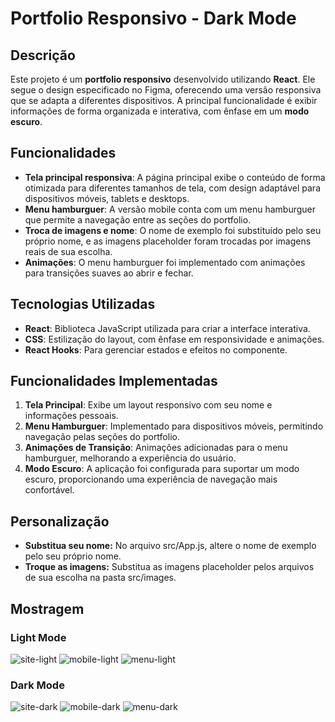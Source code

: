 # Portfolio Responsivo - Dark Mode

## Descrição

Este projeto é um **portfolio responsivo** desenvolvido utilizando **React**. Ele segue o design especificado no Figma, oferecendo uma versão responsiva que se adapta a diferentes dispositivos. A principal funcionalidade é exibir informações de forma organizada e interativa, com ênfase em um **modo escuro**.

## Funcionalidades

- **Tela principal responsiva**: A página principal exibe o conteúdo de forma otimizada para diferentes tamanhos de tela, com design adaptável para dispositivos móveis, tablets e desktops.
- **Menu hamburguer**: A versão mobile conta com um menu hamburguer que permite a navegação entre as seções do portfolio.
- **Troca de imagens e nome**: O nome de exemplo foi substituído pelo seu próprio nome, e as imagens placeholder foram trocadas por imagens reais de sua escolha.
- **Animações**: O menu hamburguer foi implementado com animações para transições suaves ao abrir e fechar.

## Tecnologias Utilizadas

- **React**: Biblioteca JavaScript utilizada para criar a interface interativa.
- **CSS**: Estilização do layout, com ênfase em responsividade e animações.
- **React Hooks**: Para gerenciar estados e efeitos no componente.
  
## Funcionalidades Implementadas

1. **Tela Principal**: Exibe um layout responsivo com seu nome e informações pessoais.
2. **Menu Hamburguer**: Implementado para dispositivos móveis, permitindo navegação pelas seções do portfolio.
3. **Animações de Transição**: Animações adicionadas para o menu hamburguer, melhorando a experiência do usuário.
4. **Modo Escuro**: A aplicação foi configurada para suportar um modo escuro, proporcionando uma experiência de navegação mais confortável.

## Personalização

- **Substitua seu nome:** No arquivo src/App.js, altere o nome de exemplo pelo seu próprio nome.
- **Troque as imagens:** Substitua as imagens placeholder pelos arquivos de sua escolha na pasta src/images.

## Mostragem

### Light Mode

![site-light](assets\Personal-site-light.png)
![mobile-light](assets\Mobile-Light.png)
![menu-light](assets\Mobile-Light-Menu-Hamburguer.png)

### Dark Mode

![site-dark](assets\Personal-site-dark.png)
![mobile-dark](assets\Mobile-Dark.png)
![menu-dark](assets\Mobile-Dark-Menu-Hamburguer.png)